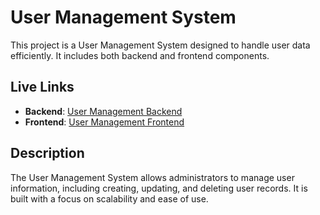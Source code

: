 # User Management System

This project is a User Management System designed to handle user data efficiently. It includes both backend and frontend components.

## Live Links
- **Backend**: [User Management Backend](https://usermanagementbackend-lake.vercel.app)
- **Frontend**: [User Management Frontend](https://usermanagementfrontend.vercel.app)

## Description
The User Management System allows administrators to manage user information, including creating, updating, and deleting user records. It is built with a focus on scalability and ease of use.